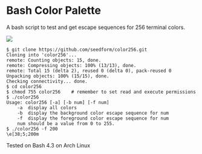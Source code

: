 # Bash Color Palette
A bash script to test and get escape sequences for 256 terminal colors.

![](https://raw.githubusercontent.com/seedform/color256/master/20160221144140.png)

```
$ git clone https://github.com/seedform/color256.git
Cloning into 'color256'...
remote: Counting objects: 15, done.
remote: Compressing objects: 100% (13/13), done.
remote: Total 15 (delta 2), reused 0 (delta 0), pack-reused 0
Unpacking objects: 100% (15/15), done.
Checking connectivity... done.
$ cd color256
$ chmod 755 color256    # remember to set read and execute permissions
$ ./color256
Usage: color256 [-a] [-b num] [-f num]
    -a  display all colors
    -b  display the background color escape sequence for num
    -f  display the foreground color escape sequence for num
    num should be a value from 0 to 255.
$ ./color256 -f 200
\e[38;5;200m
```

Tested on Bash 4.3 on Arch Linux
